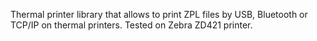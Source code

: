 Thermal printer library that allows to print ZPL files by USB, Bluetooth or TCP/IP on thermal printers. Tested on Zebra ZD421 printer.